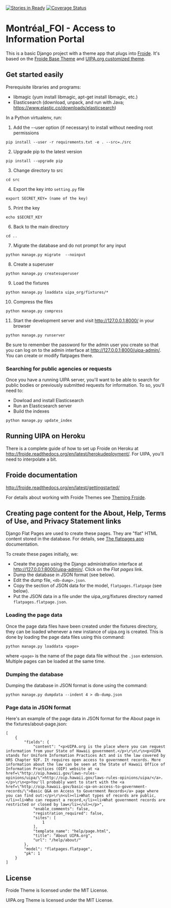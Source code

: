 [![Stories in Ready](https://badge.waffle.io/codeforhawaii/uipa_org.png?label=ready&title=Ready)](https://waffle.io/codeforhawaii/uipa_org)
[![Coverage Status](https://coveralls.io/repos/github/YannAries/Montreal_FOI/badge.png?branch=master)](https://coveralls.io/github/YannAries/Montreal_FOI?branch=master)

# Montréal_FOI - Access to Information Portal

This is a basic Django project with a theme app that plugs into [Froide](https://github.com/stefanw/froide). It's based on the [Froide Base Theme](https://github.com/okfde/froide-theme) and [UIPA.org customized theme](https://github.com/CodeforHawaii/uipa_org).

## Get started easily

Prerequisite libraries and programs:

 * libmagic (yum install libmagic, apt-get install libmagic, etc.)
 * Elasticsearch (download, unpack, and run with Java; https://www.elastic.co/downloads/elasticsearch)

In a Python virtualenv, run:

1. Add the --user option (if necessary) to install without needing root permissions

  ```
pip install --user -r requirements.txt -e . --src=./src
 ```

2. Upgrade pip to the latest version

 ```
pip install --upgrade pip
 ```

3. Change directory to src

 ```
cd src
```

4. Export the key into ```setting.py``` file
 
 ```
export SECRET_KEY= (name of the key)
 ```

5. Print the key
 
 ```
echo $SECRET_KEY
 ```

6. Back to the main directory
 
 ```
cd ..
 ```

07. Migrate the database and do not prompt for any input

  ```
python manage.py migrate  --noinput
  ```

08. Create a superuser

 ```
python manage.py createsuperuser
 ```

09. Load the fixtures

 ```
python manage.py loaddata uipa_org/fixtures/*
 ```

10. Compress the files

 ```
python manage.py compress
 ```

11. Start the development server and visit http://127.0.0.1:8000/ in your browser

 ```
python manage.py runserver
 ```

Be sure to remember the password for the admin user you create so that you can
log on to the admin interface at http://127.0.0.1:8000/uipa-admin/. You can
create or modify flatpages there.

### Searching for public agencies or requests

Once you have a running UIPA server, you'll want to be able to search for
public bodies or previously submitted requests for information. To so, you'll
need to:

* Dowload and install Elasticsearch
* Run an Elasticsearch server
* Build the indexes

```
python manage.py update_index
```

## Running UIPA on Heroku

There is a complete guide of how to set up Froide on Heroku at
http://froide.readthedocs.org/en/latest/herokudeployment/. For UIPA, you'll
need to interpolate a bit.


## Froide documentation

http://froide.readthedocs.org/en/latest/gettingstarted/

For details about working with Froide Themes see [Theming
Froide](http://froide.readthedocs.org/en/latest/theming/).


## Creating page content for the About, Help, Terms of Use, and Privacy Statement links

Django Flat Pages are used to create these pages. They are "flat" HTML content
stored in the database. For details, see [The flatpages
app](https://docs.djangoproject.com/es/1.9/ref/contrib/flatpages/)
documentation.

To create these pages initially, we:

* Create the pages using the Django administration interface at
  http://127.0.0.1:8000/uipa-admin/. Click on the *Flat pages* link.
* Dump the database in JSON format (see below).
* Edit the dump file, `<db-dump>.json`.
* Copy the section of JSON data for the model, `flatpages.flatpage` (see
  below).
* Put the JSON data in a file under the uipa_org/fixtures directory named
  `flatpages.flatpage.json`.


### Loading the page data

Once the page data files have been created under the fixtures directory, they
can be loaded whenever a new instance of uipa.org is created. This is done by
loading the page data files using this command:

```
python manage.py loaddata <page>
```
where `<page>` is the name of the page data file without the `.json`
extension. Multiple pages can be loaded at the same time.


### Dumping the database

Dumping the database in JSON format is done using the command:

```
python manage.py dumpdata --indent 4 > db-dump.json
```


### Page data in JSON format

Here's an example of the page data in JSON format for the About page in the
fixtures/about-page.json:

```
[
    {
        "fields": {
            "content": "<p>UIPA.org is the place where you can request information from your State of Hawaii government.</p>\r\n\r\n<p>UIPA stands for Uniform Information Practices Act and is the law covered by HRS Chapter 92F. It requires open access to government records. More information about the law can be seen at the State of Hawaii Office of Information Practices (OIP) website at <a href=\"http://oip.hawaii.gov/laws-rules-opinions/uipa/\">http://oip.hawaii.gov/laws-rules-opinions/uipa/</a>.</p>\r\n<p>You'll probably want to start with the <a href=\"http://oip.hawaii.gov/basic-qa-on-access-to-government-records/\">Basic Q&A on Access to Government Records</a> page where you can find out:</p>\r\n<ul><li>What types of records are public,</li><li>Who can request a record,</li><li>What government records are restricted or closed by law</li></ul></p>",
            "enable_comments": false,
            "registration_required": false,
            "sites": [
                1
            ],
            "template_name": "help/page.html",
            "title": "About UIPA.org",
            "url": "/help/about/"
        },
        "model": "flatpages.flatpage",
        "pk": 1
    }
]
```


## License

Froide Theme is licensed under the MIT License.

UIPA.org Theme is licensed under the MIT License.
